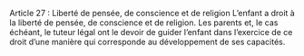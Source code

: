Article 27 : Liberté de pensée, de conscience et de religion
L’enfant a droit à la liberté de pensée, de conscience et de religion.
Les parents et, le cas échéant, le tuteur légal ont le devoir de guider l’enfant dans l’exercice de ce droit d’une manière qui corresponde au développement de ses capacités.